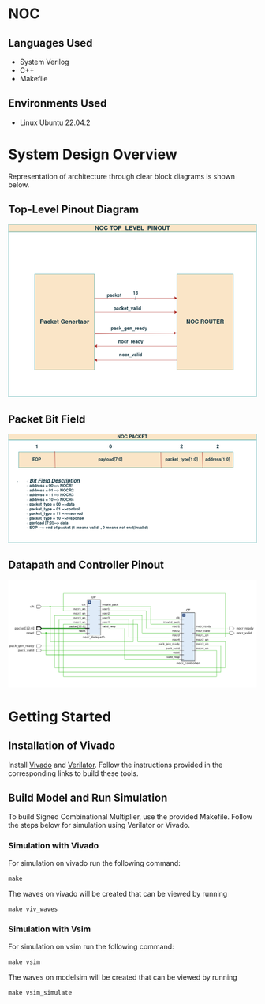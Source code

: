 # NOC 


## Languages Used
  * System Verilog
  * C++
  * Makefile 


## Environments Used

  * Linux Ubuntu 22.04.2

# System Design Overview

  Representation of architecture through clear block diagrams is shown below.
## Top-Level Pinout Diagram
![Top-Level_Pinout](./docs/NOC_PINOUT.drawio.png)

## Packet Bit Field
![Cache_Pinout](./docs/packet.drawio.png)

## Datapath and Controller Pinout
![DPCT_Pinout](./docs/datapath_controller_pinout.png)


# Getting Started



## Installation of Vivado  

Install [Vivado](https://github.com/ALI11-2000/Vivado-Installation) and [Verilator](https://verilator.org/guide/latest/install.html). Follow the instructions provided in the corresponding links to build these tools.

## Build Model and Run Simulation

To build Signed Combinational Multiplier, use the provided Makefile. Follow the steps below for simulation using Verilator or Vivado.

### Simulation with Vivado
For simulation on vivado run the following command:

```markdown
make 
```

The waves on vivado will be created that can be viewed by running

```markdown
make viv_waves
``` 
### Simulation with Vsim
For simulation on vsim run the following command:

```markdown
make vsim
```

The waves on modelsim will be created that can be viewed by running

```markdown
make vsim_simulate
``` 

